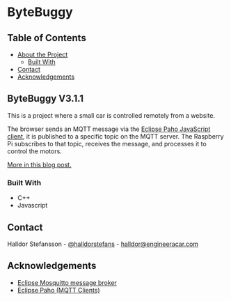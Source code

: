 # ByteBuggy

<!-- TABLE OF CONTENTS -->
## Table of Contents

* [About the Project](#bytebuggy-v311)
  * [Built With](#built-with)
* [Contact](#contact)
* [Acknowledgements](#acknowledgements)

<!-- ABOUT THE PROJECT -->
## ByteBuggy V3.1.1

This is a project where a small car is controlled remotely from a website.

The browser sends an MQTT message via the [Eclipse Paho JavaScript client](https://eclipse.dev/paho/index.php?page=clients/js/index.php), it is published to a specific topic on the MQTT server. The Raspberry Pi subscribes to that topic, receives the message, and processes it to control the motors.

[More in this blog post.](www.engineeracar.com/control-rpi-mqtt/ )

### Built With

* C++
* Javascript

<!-- CONTACT -->
## Contact

Halldor Stefansson - [@halldorstefans](https://twitter.com/halldorstefans) - <halldor@engineeracar.com>

<!-- ACKNOWLEDGEMENTS -->
## Acknowledgements

* [Eclipse Mosquitto message broker](https://mosquitto.org/)
* [Eclipse Paho (MQTT Clients)](https://eclipse.dev/paho/index.php?page=downloads.php)
